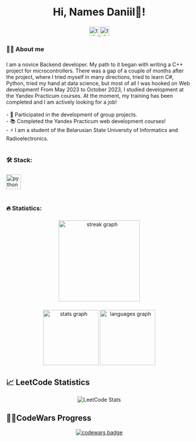 <h1 align="center">Hi, Names Daniil👋!</h1>

  ###

  <div align="center">
    <a href="https://t.me/Daniil_Rudenya" target="_blank">
      <img src="https://img.shields.io/badge/Telegram-008FC7" height="25" alt="telegram logo"  />
    </a>
    <a href="https://www.linkedin.com/in/daniil-rudzenia-92446a29b/" target="_blank">
      <img src="https://img.shields.io/badge/LinkedIn-004088" height="25" alt="telegram logo"  />
    </a>
  </div>


  ###

  <h3 align="left">👩‍💻 About me</h3>

  ###

  <p align="left">I am a novice Backend developer. My path to it began with writing a C++ project for microcontrollers. There was a gap of a couple of months after the project, where I tried myself in many directions, tried to learn C#, Python, tried my hand at data science, but most of all I was hooked on Web development! From May 2023 to October 2023, I studied development at the Yandex Practicum courses. At the moment, my training has been completed and I am actively looking for a job!<br><br>- 🔭 Participated in the development of group projects.<br>- 📚 Completed the Yandex Practicum web development courses!<br>- ⚡ I am a student of the Belarusian State University of Informatics and Radioelectronics.</p>


  ###
  #
  ###

  <h3 align="left">🛠 Stack:</h3>

  ###

  <div align="left">
    <img src="https://skillicons.dev/icons?i=cs,css,html,discord,dotnet,git,unity" height="40" alt="python logo"  />
    <img width="12" />
  </div>

  ###
  #
  ###

  <h3 align="left">🔥   Statistics:</h3>

  ###


  <div align="center">
    <img src="https://streak-stats.demolab.com?user=Rudzeniapol&locale=en&mode=daily&theme=dark&hide_border=false&border_radius=5&order=3" height="220" alt="streak graph"  />
  </div>

  ###

  <div align="center">
    <img src="https://github-readme-stats.vercel.app/api?username=rudzeniapol&hide_title=false&hide_rank=false&show_icons=true&include_all_commits=true&count_private=true&disable_animations=false&theme=dracula&locale=en&hide_border=false&order=1" height="150" alt="stats graph"  />
    <img src="https://github-readme-stats.vercel.app/api/top-langs?username=rudzeniapol&locale=en&hide_title=false&layout=compact&card_width=320&langs_count=5&theme=dracula&hide_border=false&order=2" height="150" alt="languages graph"  />
  </div>

  ###

  ## 📈 LeetCode Statistics
  <div align="center">
    <img src="https://leetcard.jacoblin.cool/DaniilRudzenia?theme=dark&font=baloo&ext=heatmap" alt="LeetCode Stats" />
  </div>
  
  ###

  ## 👩‍💻CodeWars Progress
  <div align="center">
    <a href="https://www.codewars.com/users/WinDIY22">
      <img src="https://www.codewars.com/users/WinDIY22/badges/large" alt="codewars badge">
    </a>
  </div>  

  ###
